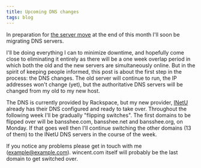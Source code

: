 ```yaml
---
title: Upcoming DNS changes
tags: blog
---
```


In preparation for [the server move](http://wincent.com/a/about/wincent/weblog/archives/2008/01/farewell_racksp.php) at the end of this month I'll soon be migrating DNS servers.

I'll be doing everything I can to minimize downtime, and hopefully come close to eliminating it entirely as there will be a one week overlap period in which both the old and the new servers are simultaneously online. But in the spirit of keeping people informed, this post is about the first step in the process: the DNS changes. The old server will continue to run, the IP addresses won't change (yet), but the authoritative DNS servers will be changed from my old to my new host.

The DNS is currently provided by Rackspace, but my new provider, [INetU](http://www.inetu.net/) already has their DNS configured and ready to take over. Throughout the following week I'll be gradually "flipping switches". The first domains to be flipped over will be bansshee.com, bansshee.net and bansshee.org, on Monday. If that goes well then I'll continue switching the other domains (13 of them) to the INetU DNS servers in the course of the week.

If you notice any problems please get in touch with me (<example@example.com>). wincent.com itself will probably be the last domain to get switched over.
